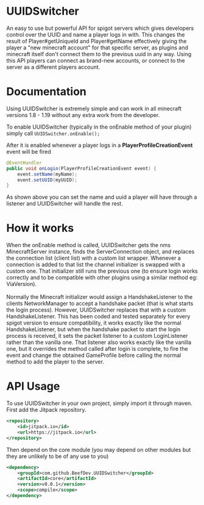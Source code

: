 # UUIDSwitcher
An easy to use but powerful API for spigot servers which gives developers control over the UUID and name a player logs in with. This changes the result of Player#getUniqueId and Player#getName effectively giving the player a "new minecraft account" for that specific server, as plugins and minecraft itself don't connect them to the previous uuid in any way. Using this API players can connect as brand-new accounts, or connect to the server as a different players account.

# Documentation
Using UUIDSwitcher is extremely simple and can work in all minecraft versions 1.8 - 1.19 without any extra work from the developer.

To enable UUIDSwitcher (typically in the onEnable method of your plugin) simply call `UUIDSwitcher.onEnable();`

After it is enabled whenever a player logs in a <b>PlayerProfileCreationEvent</b> event will be fired
```java
@EventHandler
public void onLogin(PlayerProfileCreationEvent event) {
    event.setName(myName);
    event.setUUID(myUUID);
}
```
As shown above you can set the name and uuid a player will have through a listener and UUIDSwitcher will handle the rest.

# How it works
When the onEnable method is called, UUIDSwitcher gets the nms MinecraftServer instance, finds the ServerConnection object, and replaces the connection list (client list) with a custom list wrapper. Whenever a connection is added to that list the channel initializer is swapped with a custom one. That initializer still runs the previous one (to ensure login works correctly and to be compatible with other plugins using a similar method eg: ViaVersion). 
<br>
<br>
Normally the Minecraft initializer would assign a HandshakeListener to the clients NetworkManager to accept a handshake packet (that is what starts the login process). However, UUIDSwitcher replaces that with a custom HandshakeListener. This has been coded and tested separately for every spigot version to ensure compatibility, it works exactly like the normal HandshakeListener, but when the handshake packet to start the login process is received, it sets the packet listener to a custom LoginListener rather than the vanilla one. That listener also works exactly like the vanilla one, but it overrides the method called after login is complete, to fire the event and change the obtained GameProfile before calling the normal method to add the player to the server.

# API Usage
To use UUIDSwitcher in your own project, simply import it through maven. 
<br>
First add the Jitpack repository.
```xml
<repository>
    <id>jitpack.io</id>
    <url>https://jitpack.io</url>
</repository>
```
Then depend on the core module (you may depend on other modules but they are unlikely to be of any use to you)
```xml
<dependency>
    <groupId>com.github.BeefDev.UUIDSwitcher</groupId>
    <artifactId>core</artifactId>
    <version>v0.0.1</version>
    <scope>compile</scope>
</dependency>
```
